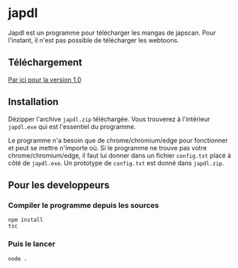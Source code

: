 # japdl
Japdl est un programme pour télécharger les mangas de japscan. Pour l'instant, il n'est pas possible de télécharger les webtoons.

## Téléchargement
[Par ici pour la version 1.0](https://github.com/Seysa/japdl/releases/tag/v1.0 "v1.0")

## Installation
Dézipper l'archive `japdl.zip` téléchargée. Vous trouverez à l'intérieur `japdl.exe` qui est l'essentiel du programme.

Le programme n'a besoin que de chrome/chromium/edge pour fonctionner et peut se mettre n'importe où. Si le programme ne trouve pas votre chrome/chromium/edge,
il faut lui donner dans un fichier `config.txt` placé à côté de `japdl.exe`. Un prototype de `config.txt` est donné dans `japdl.zip`.

## Pour les developpeurs
### Compiler le programme depuis les sources
```
npm install
tsc
```
### Puis le lancer
```
node .
```
